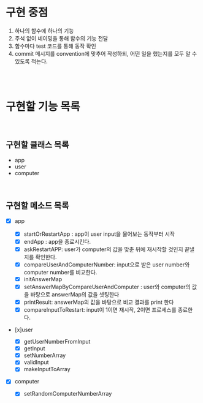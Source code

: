 # 구현 중점

1. 하나의 함수에 하나의 기능
2. 주석 없이 네이밍을 통해 함수의 기능 전달
3. 함수마다 test 코드를 통해 동작 확인
4. commit 메시지를 convention에 맞추어 작성하되, 어떤 일을 했는지를 모두 알 수 있도록 적는다.

<br><br>

# 구현할 기능 목록

<br>

## 구현할 클래스 목록

- app
- user
- computer

<br>

## 구현할 메소드 목록

- [x] app

  - [x] startOrRestartApp : app이 user input을 물어보는 동작부터 시작
  - [x] endApp : app을 종료시킨다.
  - [x] askRestartAPP: user가 computer의 값을 맞춘 뒤에 재시작할 것인지 끝낼지를 확인한다.
  - [x] compareUserAndComputerNumber: input으로 받은 user number와 computer number를 비교한다.
  - [x] initAnswerMap
  - [x] setAnswerMapByCompareUserAndComputer : user와 computer의 값을 바탕으로 answerMap의 값을 셋팅한다
  - [x] printResult: answerMap의 값을 바탕으로 비교 결과를 print 한다
  - [x] compareInputToRestart: input이 1이면 재시작, 2이면 프로세스를 종료한다.

- [x]user

  - [x] getUserNumberFromInput
  - [x] getInput
  - [x] setNumberArray
  - [x] validInput
  - [x] makeInputToArray

- [x] computer

  - [x] setRandomComputerNumberArray
